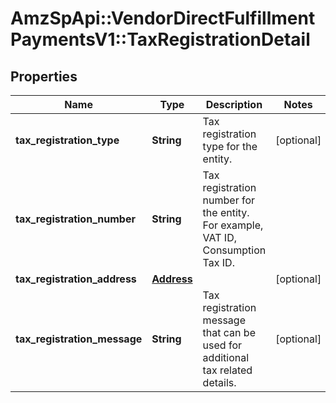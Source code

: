 # AmzSpApi::VendorDirectFulfillmentPaymentsV1::TaxRegistrationDetail

## Properties
Name | Type | Description | Notes
------------ | ------------- | ------------- | -------------
**tax_registration_type** | **String** | Tax registration type for the entity. | [optional] 
**tax_registration_number** | **String** | Tax registration number for the entity. For example, VAT ID, Consumption Tax ID. | 
**tax_registration_address** | [**Address**](Address.md) |  | [optional] 
**tax_registration_message** | **String** | Tax registration message that can be used for additional tax related details. | [optional] 

